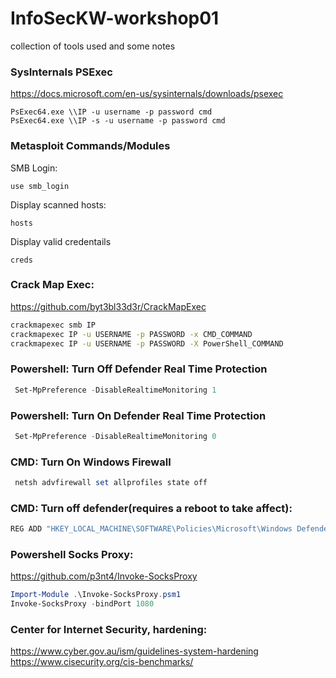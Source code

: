 # InfoSecKW-workshop01
collection of tools used and some notes


### SysInternals PSExec
https://docs.microsoft.com/en-us/sysinternals/downloads/psexec
```batch
PsExec64.exe \\IP -u username -p password cmd
PsExec64.exe \\IP -s -u username -p password cmd
```
### Metasploit Commands/Modules
SMB Login:
```
use smb_login
```

Display scanned hosts:
```
hosts
```

Display valid credentails
```
creds
```

### Crack Map Exec:
https://github.com/byt3bl33d3r/CrackMapExec
```bash
crackmapexec smb IP
crackmapexec IP -u USERNAME -p PASSWORD -x CMD_COMMAND
crackmapexec IP -u USERNAME -p PASSWORD -X PowerShell_COMMAND
```

### Powershell: Turn Off Defender Real Time Protection
```powershell
 Set-MpPreference -DisableRealtimeMonitoring 1
```

### Powershell: Turn On Defender Real Time Protection
```powershell
 Set-MpPreference -DisableRealtimeMonitoring 0
```

### CMD: Turn On Windows Firewall
```powershell
 netsh advfirewall set allprofiles state off
```

### CMD: Turn off defender(requires a reboot to take affect):
```powershell
REG ADD "HKEY_LOCAL_MACHINE\SOFTWARE\Policies\Microsoft\Windows Defender" /v DisableAntiSpyware /t REG_DWORD /d 1 /f
```

### Powershell Socks Proxy:
https://github.com/p3nt4/Invoke-SocksProxy
```powershell
Import-Module .\Invoke-SocksProxy.psm1
Invoke-SocksProxy -bindPort 1080
```

### Center for Internet Security, hardening:
https://www.cyber.gov.au/ism/guidelines-system-hardening
https://www.cisecurity.org/cis-benchmarks/

